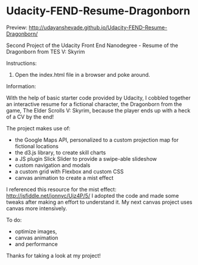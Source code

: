 # Udacity-FEND-Resume-Dragonborn

Preview: http://udayanshevade.github.io/Udacity-FEND-Resume-Dragonborn/

Second Project of the Udacity Front End Nanodegree - Resume of the Dragonborn from TES V: Skyrim

Instructions:

1. Open the index.html file in a browser and poke around.


Information:

With the help of basic starter code provided by Udacity,
I cobbled together an interactive resume for a fictional character, 
the Dragonborn from the game, The Elder Scrolls V: Skyrim,
because the player ends up with a heck of a CV by the end!

The project makes use of:

- the Google Maps API, personalized to a custom projection map for fictional locations
- the d3.js library, to create skill charts
- a JS plugin Slick Slider to provide a swipe-able slideshow
- custom navigation and modals
- a custom grid with Flexbox and custom CSS
- canvas animation to create a mist effect

I referenced this resource for the mist effect: http://jsfiddle.net/jonnyc/Ujz4P/5/
I adopted the code and made some tweaks after making an effort to understand it.
My next canvas project uses canvas more intensively.

To do:

- optimize images,
- canvas animation
- and performance

Thanks for taking a look at my project!
